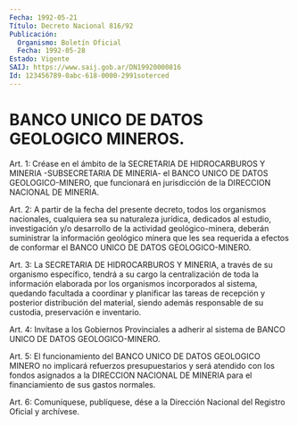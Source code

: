 ```yaml
---
Fecha: 1992-05-21
Título: Decreto Nacional 816/92
Publicación:
  Organismo: Boletín Oficial
  Fecha: 1992-05-28
Estado: Vigente
SAIJ: https://www.saij.gob.ar/DN19920000816
Id: 123456789-0abc-618-0000-2991soterced
---
```

# BANCO UNICO DE DATOS GEOLOGICO MINEROS.

<a id="1"></a>
Art. 1: Créase en el ámbito de la SECRETARIA DE HIDROCARBUROS Y MINERIA   -SUBSECRETARIA  DE  MINERIA-  el  BANCO  UNICO  DE  DATOS GEOLOGICO-MINERO,  que  funcionará  en jurisdicción de la DIRECCION NACIONAL DE MINERIA.

<a id="2"></a>
Art.  2:  A partir de la fecha del presente decreto, todos los organismos  nacionales,  cualquiera  sea  su  naturaleza  jurídica, dedicados al  estudio, investigación y/o desarrollo de la actividad geológico-minera,  deberán  suministrar  la  información  geológico minera que les sea requerida a efectos de conformar el BANCO  UNICO DE DATOS GEOLOGICO-MINERO.

<a id="3"></a>
Art.  3: La SECRETARIA DE HIDROCARBUROS Y MINERIA, a través de su organismo  específico,  tendrá  a  su cargo la centralización de toda  la información elaborada por los organismos  incorporados  al sistema,  quedando facultada a coordinar y planificar las tareas de recepción y  posterior  distribución  del  material,  siendo además responsable de su custodia, preservación e inventario.

<a id="4"></a>
Art.  4:  Invítase  a  los Gobiernos Provinciales a adherir al sistema de BANCO UNICO DE DATOS GEOLOGICO-MINERO.

<a id="5"></a>
Art.  5:  El funcionamiento del BANCO UNICO DE DATOS GEOLOGICO MINERO no implicará  refuerzos  presupuestarios y será atendido con los fondos asignados a la DIRECCION  NACIONAL  DE  MINERIA  para el financiamiento de sus gastos normales.

<a id="6"></a>
Art.  6: Comuníquese, publíquese, dése a la Dirección Nacional del Registro Oficial y archívese.